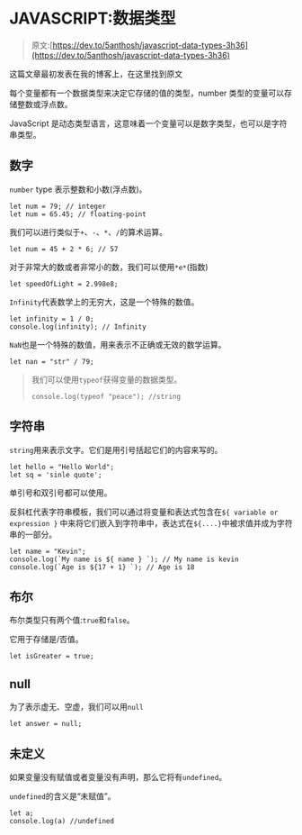 # JAVASCRIPT:数据类型

> 原文:[https://dev.to/5anthosh/javascript-data-types-3h36](https://dev.to/5anthosh/javascript-data-types-3h36)

这篇文章最初发表在我的博客上，在这里找到原文

每个变量都有一个数据类型来决定它存储的值的类型，number 类型的变量可以存储整数或浮点数。

JavaScript 是动态类型语言，这意味着一个变量可以是数字类型，也可以是字符串类型。

## [](#number)数字

`number` type 表示整数和小数(浮点数)。

```
let num = 79; // integer
let num = 65.45; // floating-point 
```

我们可以进行类似于`+`、`-`、`*`、`/`的算术运算。

```
let num = 45 + 2 * 6; // 57 
```

对于非常大的数或者非常小的数，我们可以使用`*e*`(指数)

```
let speedOfLight = 2.998e8; 
```

`Infinity`代表数学上的无穷大，这是一个特殊的数值。

```
let infinity = 1 / 0; 
console.log(infinity); // Infinity 
```

`NaN`也是一个特殊的数值，用来表示不正确或无效的数学运算。

```
let nan = "str" / 79; 
```

> 我们可以使用`typeof`获得变量的数据类型。
> 
> ```
> console.log(typeof "peace"); //string 
> ```

## [](#string)字符串

`string`用来表示文字。它们是用引号括起它们的内容来写的。

```
let hello = "Hello World";
let sq = 'sinle quote'; 
```

单引号和双引号都可以使用。

反斜杠代表字符串模板，我们可以通过将变量和表达式包含在`${ variable or expression }`
中来将它们嵌入到字符串中，表达式在`${....}`中被求值并成为字符串的一部分。

```
let name = "Kevin";
console.log(`My name is ${ name } `); // My name is kevin
console.log(`Age is ${17 + 1} `); // Age is 18 
```

## [](#boolean)布尔

布尔类型只有两个值:`true`和`false`。

它用于存储是/否值。

```
let isGreater = true; 
```

## [](#null)null

为了表示虚无、空虚，我们可以用`null`

```
let answer = null; 
```

## [](#undefined)未定义

如果变量没有赋值或者变量没有声明，那么它将有`undefined`。

`undefined`的含义是“未赋值”。

```
let a;
console.log(a) //undefined 
```